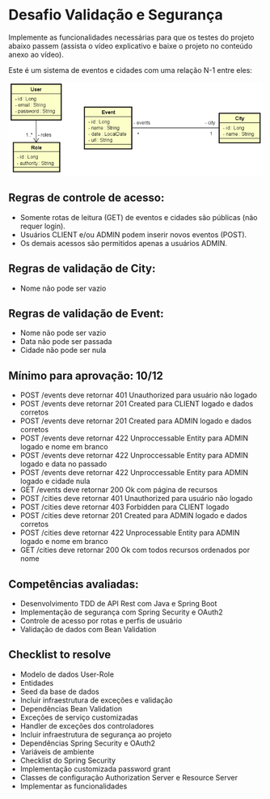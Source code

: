 # Desafio Validação e Segurança
Implemente as funcionalidades necessárias para que os testes do projeto abaixo passem (assista o vídeo explicativo e baixe o projeto no conteúdo anexo ao vídeo).

Este é um sistema de eventos e cidades com uma relação N-1 entre eles:

![domain](/assets/domain.png) 

## Regras de controle de acesso:
*	Somente rotas de leitura (GET) de eventos e cidades são públicas (não requer login).
*	Usuários CLIENT e/ou ADMIN podem inserir novos eventos (POST).
*	Os demais acessos são permitidos apenas a usuários ADMIN.

## Regras de validação de City:
*	Nome não pode ser vazio

## Regras de validação de Event:
*	Nome não pode ser vazio
*	Data não pode ser passada
*	Cidade não pode ser nula

## Mínimo para aprovação: 10/12
- POST /events deve retornar 401 Unauthorized para usuário não logado
- POST /events deve retornar 201 Created para CLIENT logado e dados corretos
- POST /events deve retornar 201 Created para ADMIN logado e dados corretos
- POST /events deve retornar 422 Unproccessable Entity para ADMIN logado e nome em branco
- POST /events deve retornar 422 Unproccessable Entity para ADMIN logado e data no passado
- POST /events deve retornar 422 Unproccessable Entity para ADMIN logado e cidade nula
- GET /events deve retornar 200 Ok com página de recursos
- POST /cities deve retornar 401 Unauthorized para usuário não logado
- POST /cities deve retornar 403 Forbidden para CLIENT logado
- POST /cities deve retornar 201 Created para ADMIN logado e dados corretos
- POST /cities deve retornar 422 Unprocessable Entity para ADMIN logado e nome em branco
- GET /cities deve retornar 200 Ok com todos recursos ordenados por nome

## Competências avaliadas:
- Desenvolvimento TDD de API Rest com Java e Spring Boot
- Implementação de segurança com Spring Security e OAuth2
- Controle de acesso por rotas e perfis de usuário
- Validação de dados com Bean Validation

## Checklist to resolve
*	Modelo de dados User-Role
  *	Entidades
  *	Seed da base de dados
*	Incluir infraestrutura de exceções e validação
  *	Dependências Bean Validation
  *	Exceções de serviço customizadas
  *	Handler de exceções dos controladores
*	Incluir infraestrutura de segurança ao projeto
  *	Dependências Spring Security e OAuth2
  *	Variáveis de ambiente
  *	Checklist do Spring Security
  *	Implementação customizada password grant
  *	Classes de configuração Authorization Server e Resource Server
*	Implementar as funcionalidades
